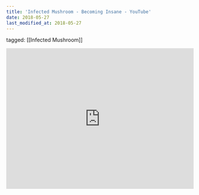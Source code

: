 ```yaml
---
title: 'Infected Mushroom - Becoming Insane - YouTube'
date: 2018-05-27
last_modified_at: 2018-05-27
---
```

tagged: [[Infected Mushroom]]
<iframe allow="accelerometer; autoplay; clipboard-write; encrypted-media; gyroscope; picture-in-picture" allowfullscreen="" frameborder="0" height="375" id="youtube_iframe" src="https://www.youtube.com/embed/WxhTbxMSvT0?feature=oembed&amp;enablejsapi=1&amp;origin=https://safe.txmblr.com&amp;wmode=opaque" width="500"></iframe>